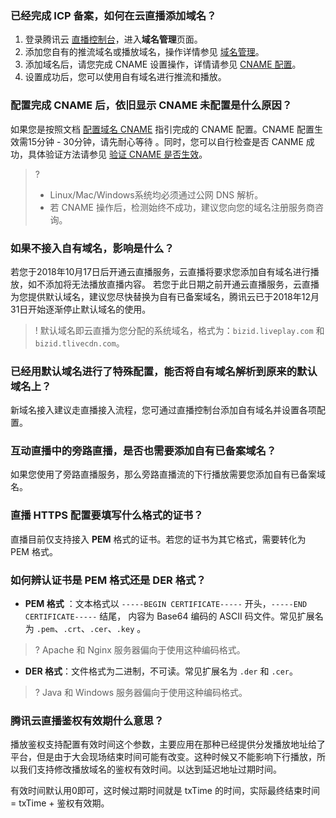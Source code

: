 [](id:que1)
### 已经完成 ICP 备案，如何在云直播添加域名？

1. 登录腾讯云 [直播控制台](https://console.cloud.tencent.com/live)，进入**域名管理**页面。
2. 添加您自有的推流域名或播放域名，操作详情参见 [域名管理](https://cloud.tencent.com/document/product/267/30559)。
3. 添加域名后，请您完成 CNAME 设置操作，详情请参见 [CNAME 配置](https://cloud.tencent.com/document/product/267/30560)。
4. 设置成功后，您可以使用自有域名进行推流和播放。

[](id:que2)
### 配置完成 CNAME 后，依旧显示 CNAME 未配置是什么原因？

如果您是按照文档 [配置域名 CNAME](https://cloud.tencent.com/document/product/267/30560) 指引完成的 CNAME 配置。CNAME 配置生效需15分钟 - 30分钟，请先耐心等待 。同时，您可以自行检查是否 CANME 成功，具体验证方法请参见 [验证 CNAME 是否生效](https://cloud.tencent.com/document/product/267/19908#check)。
>?
> - Linux/Mac/Windows系统均必须通过公网 DNS 解析。
> - 若 CNAME 操作后，检测始终不成功，建议您向您的域名注册服务商咨询。

[](id:que3)
### 如果不接入自有域名，影响是什么？
若您于2018年10月17日后开通云直播服务，云直播将要求您添加自有域名进行播放，如不添加将无法播放直播内容。
若您于此日期之前开通云直播服务，云直播为您提供默认域名，建议您尽快替换为自有已备案域名，腾讯云已于2018年12月31日开始逐渐停止默认域名的使用。

> ! 默认域名即云直播为您分配的系统域名，格式为：`bizid.liveplay.com` 和 `bizid.tlivecdn.com`。

[](id:que4)
### 已经用默认域名进行了特殊配置，能否将自有域名解析到原来的默认域名上？
新域名接入建议走直播接入流程，您可通过直播控制台添加自有域名并设置各项配置。

[](id:que5)
### 互动直播中的旁路直播，是否也需要添加自有已备案域名？
如果您使用了旁路直播服务，那么旁路直播流的下行播放需要您添加自有已备案域名。


[](id:que6)
### 直播 HTTPS 配置要填写什么格式的证书？
直播目前仅支持接入 **PEM** 格式的证书。若您的证书为其它格式，需要转化为 PEM 格式。


[](id:que7)
### 如何辨认证书是 PEM 格式还是 DER 格式？

- **PEM 格式** ：文本格式以 `-----BEGIN CERTIFICATE-----` 开头，`-----END CERTIFICATE-----` 结尾， 内容为 Base64 编码的 ASCII 码文件。常见扩展名为 `.pem`、`.crt`、`.cer`、`.key` 。
> ? Apache 和 Nginx  服务器偏向于使用这种编码格式。
- **DER 格式**：文件格式为二进制，不可读。常见扩展名为 `.der` 和 `.cer`。 
> ? Java 和 Windows 服务器偏向于使用这种编码格式。


[](id:que8)
### 腾讯云直播鉴权有效期什么意思？
播放鉴权支持配置有效时间这个参数，主要应用在那种已经提供分发播放地址给了平台，但是由于大会现场结束时间可能有改变。这种时候又不能影响下行播放，所以我们支持修改播放域名的鉴权有效时间。以达到延迟地址过期时间。

有效时间默认用0即可，这时候过期时间就是 txTime 的时间，实际最终结束时间 = txTime + 鉴权有效期。
